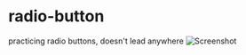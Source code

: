 # radio-button
practicing radio buttons, doesn't lead anywhere
![Screenshot](https://github.com/ericperez13/radio-button/assets/137220167/32e2c557-4878-4f1f-b565-69425a8707c0)
